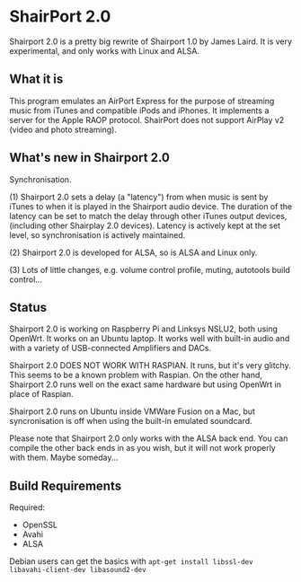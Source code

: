 ShairPort 2.0
=============

Shairport 2.0 is a pretty big rewrite of Shairport 1.0 by James Laird. It is very experimental, and only works with Linux and ALSA.

What it is
----------
This program emulates an AirPort Express for the purpose of streaming music from iTunes and compatible iPods and iPhones. It implements a server for the Apple RAOP protocol.
ShairPort does not support AirPlay v2 (video and photo streaming).

What's new in Shairport 2.0
---------------------------
Synchronisation.

(1) Shairport 2.0 sets a delay (a "latency") from when music is sent by iTunes to when it is played in the Shairport audio device. The duration of the latency can be set to match the delay through other iTunes output devices, (including other Shairplay 2.0 devices). Latency is actively kept at the set level, so synchronisation is actively maintained.

(2) Shairport 2.0 is developed for ALSA, so is ALSA and Linux only.

(3) Lots of little changes, e.g. volume control profile, muting, autotools build control...

Status
------
Shairport 2.0 is working on Raspberry Pi and Linksys NSLU2, both using OpenWrt. It works on an Ubuntu laptop. It works well with built-in audio and with a variety of USB-connected Amplifiers and DACs.

Shairport 2.0 DOES NOT WORK WITH RASPIAN. It runs, but it's very glitchy. This seems to be a known problem with Raspian. On the other hand, Shairport 2.0 runs well on the exact same hardware but using OpenWrt in place of Raspian.

Shairport 2.0 runs on Ubuntu inside VMWare Fusion on a Mac, but syncronisation is off when using the built-in emulated soundcard.

Please note that Shairport 2.0 only works with the ALSA back end. You can compile the other back ends in as you wish, but it will not work properly with them. Maybe someday...

Build Requirements
------------------
Required:
* OpenSSL
* Avahi
* ALSA

Debian users can get the basics with
`apt-get install libssl-dev libavahi-client-dev libasound2-dev`
